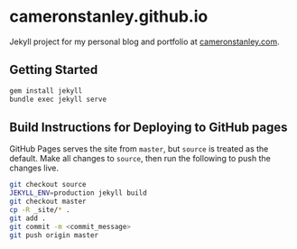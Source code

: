 # cameronstanley.github.io
Jekyll project for my personal blog and portfolio at [cameronstanley.com](cameronstanley.com).

## Getting Started
``` bash
gem install jekyll
bundle exec jekyll serve
```

## Build Instructions for Deploying to GitHub pages
GitHub Pages serves the site from `master`, but `source` is treated as the 
default. Make all changes to `source`, then run the following to push the
changes live.

``` bash
git checkout source
JEKYLL_ENV=production jekyll build
git checkout master
cp -R _site/* .
git add .
git commit -m <commit_message>
git push origin master
```
